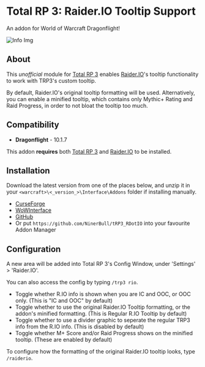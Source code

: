 # Total RP 3: Raider.IO Tooltip Support
An addon for World of Warcraft Dragonflight!

![Info Img](https://cdn-wow.mmoui.com/preview/pvw75796.jpg)

## About
This _unofficial_ module for [Total RP 3](https://github.com/Total-RP/Total-RP-3) enables [Raider.IO](https://github.com/RaiderIO/raiderio-addon)'s tooltip functionality to work with TRP3's custom tooltip.

By default, Raider.IO's original tooltip formatting will be used. 
Alternatively, you can enable a minified tooltip, which contains only Mythic+ Rating and Raid Progress, in order to not bloat the tooltip too much.

## Compatibility
* **Dragonflight** - 10.1.7

This addon **requires** both [Total RP 3](https://github.com/Total-RP/Total-RP-3) and [Raider.IO](https://github.com/RaiderIO/raiderio-addon) to be installed.

## Installation
Download the latest version from one of the places below, and unzip it in your `<warcraft>\<_version_>\Interface\Addons` folder if installing manually.

* [CurseForge](https://www.curseforge.com/wow/addons/raider-io-total-rp-3-tooltips)
* [WoWInterface](https://www.wowinterface.com/downloads/info25708-R.IOInfoinTRP3Tooltips.html)
* [GitHub](https://github.com/NinerBull/tRP3_RDotIO/releases/latest)
* Or put `https://github.com/NinerBull/tRP3_RDotIO` into your favourite Addon Manager

## Configuration
A new area will be added into Total RP 3's Config Window, under 'Settings' > 'Raider.IO'.

You can also access the config by typing `/trp3 rio`. 

* Toggle whether R.IO info is shown when you are IC and OOC, or OOC only. (This is "IC and OOC" by default)
* Toggle whether to use the original Raider.IO Tooltip formatting, or the addon's minified formatting. (This is Regular R.IO Tooltip by default)
* Toggle whether to use a divider graphic to seperate the regular TRP3 info from the R.IO info. (This is disabled by default)
* Toggle whether M+ Score and/or Raid Progress shows on the minified tooltip. (These are enabled by default)

To configure how the formatting of the original Raider.IO tooltip looks, type `/raiderio`.